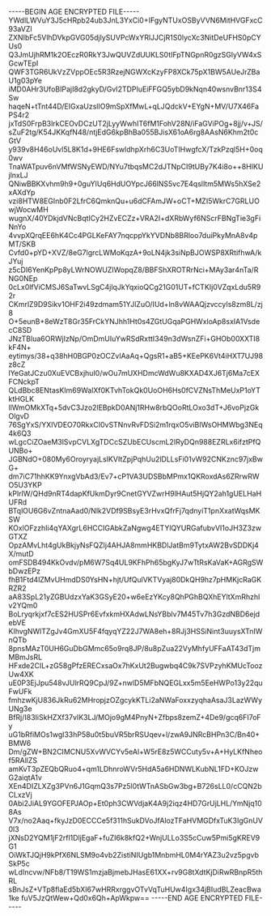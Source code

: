 -----BEGIN AGE ENCRYPTED FILE-----
YWdlLWVuY3J5cHRpb24ub3JnL3YxCi0+IFgyNTUxOSByVVN6MitHVGFxcC93aVZl
ZXNIbFc5VlhDVkpGVG05djlySUVPcWxYRlJJCjR1S0lycXc3NitDeUFHS0pCYUs0
Q3JmUjhRM1k2OEczR0RkY3JwQUVZdUUKLS0tIFpTNGpnR0gzSGlyVW4xSGcwTEpI
QWF3TGR6UkVzZVppOEc5R3RzejNGWXcKzyFP8XCk75pX1BW5AUeJrZBaU1g03pYe
iMD0AHr3UfoBIPajI8d2gkyD/GvI2TDPIuEiFFGQ5ybD9kNqn40wsnvBnr13S4Sw
haqeN+tTnt44D/EIGxaUzslIO9mSpXfMwL+qLJQdckV+EYgN+MV/U7X46FaPS4r2
jxTdS0FrpB3lrkCEOvDCzUT2jLyyWwhIT6fM1FohV28N/iFaGViPOg+8jj/v+JS/
sZuF2tg/K54JKKqfN48/ntjEdG6kpBhBa055BJisX61oA6rg8AAsN6Khm2t0cGtV
y939v8H46oUvl5L8K1d+9HE6FswldhpXrh6C3UoTIHwgfcX/TzkPzql5H+0oq0wv
TnaWATpuv6nVMfWSNyEWD/NYu7tbqsMC2dJTNpCI9tUBy7K4i8o++8HIKUjlnxLJ
QNiwBBKXvhm9h9+0guYIUq6HdUOYpcJ66lNS5vc7E4qslItm5MWs5hXSe2xAXdYp
vzi8HTW8EGInb0F2LfrC6QmknQu+u6dCFAmJW+oCT+MZI5WkrC7GRLUOwjWocwMH
wugnX/40YDkjdVNcBqtICy2HZvECZz+VRA2I+dXRbWyf6NScrFBNgTie3gFiNnYo
4vvpXQrqEE6hK4Cc4PGLKeFAY7nqcppYkYVDNb8BRloo7duiPkyMnA8v4pMT/SKB
Cvfd0+pYD+XVZ/8eG7lgrcLWMoKqzA+9oLN4jk3siNpBJOWSP8XRtifhwA/kJYuj
z5cDI6YenKpPp8yLWrNOWUZIWopqZ8/BBFShXROTRrNci+MAy3ar4nTa/RNG0NEp
0cLx0lfViCMSJ6SaTwvLSgC4jlqJkYqxioQCg21G01UT+fCTKIj0VZqxLdu5R92r
CKmrlZ9D9Sikv1OHF2i49zdmam51YJlZuO/IUd+ln8vWAAQjzvccyIs8zm8L/zj8
O+5eunB+8eWzT8Gr35FrCkYNJhh1Ht0s4ZGtUGqaPGHWxloAp8sxIA1VsdecC8SD
JNzTBlua6ORWjIzNp/OmDmUIuYwRSdRxttI349n3dWsnZFi+GHOb00XXTI8kF4N+
eytimys/38+q38hH0BGP0zOCZvlAaAq+QgsR1+aB5+KEePK6Vt4iHXT7UJ98z8cZ
lYeGatJCzu0XuEVCBxjhuI0/wOu7mUXHDmcWdWu8KXAD4XJ6Tj6Ma7cEXFCNckpT
QLdBbc8ENtasKIm69WalXf0KTvhTokQk0UoOH6Hs0fCVZNsThMeUxP1oYTktHGLK
llWmOMkXTq+5dvC3Jzo2lEBpkD0ANj1RHw8rbQOoRtLOxo3dT+J6voPjzGkOlgvD
76SgYxS/YXIVDEO70RkxCI0vSTNnvRvFDSi2m1rqxO5viBIWsOHMWbg3NEq4k6Q3
wLgcCiZOaeM3lSvpCVLXgTDCcSZUbECUscmL2IRyDQn988EZRLx6ifztPfQUNBo+
JGBNdO+080My6OroyryajLsIKVItZpjPqhUu2lDLLsFi01vW92CNKznc97jxBwG+
dm7iC71hhKK9YnxgVbAd3/Ev7+cP1VA3UDSBbMPmx1QKRoxdAs6ZRrwRWO5U3YKP
kPlrIW/QHd9nRT4dapKfUkmDyr9CnetGYVZwrH9lHAut5HjQY2ah1gUELHaHUFRd
BTqlOU6G6vZntnaAad0/Nlk2VDf9SBsyE3rHvxQfrFj7qdnyiT1pnXxatWqsMKSW
KOxlOFzzhIi4qYAXgrL6HCCIGAbkZaNgwg4ETYlQYURGafubvVI1oJH3Z3zwGTXZ
OpzAMvLht4gUkBkjyNsFQZIj4AHJA8mmHKBDlJatBm9TytxAW2BvSDDKj4X/mutD
omFSDB494KkOvdv/pM6W7Sq4UL9KFhPh65bgKyJ7wTtRsKaVaK+AGRgSWbDwzEPz
fhB1Ftd4lZMvUHmdDS0YsHN+hjt/UfQulVKTVyaj80DkQH9hz7pHMKjcRaGKRZR2
aA83SpL21yZGBUdzxYaK3GSyE20+w6eEzYKcy8QhPGhBQXhEYltXmRhzhlv2YQm0
BoLryqrkjxf7cES2HUSPr6EvfxkmHXAdwLNsYBblv7M45Tv7h3GzdNBD6ejdebVE
KIhvgNWlTZgJv4GmXU5F4fqyqYZ22J7WA8eh+8RJj3HSSiNint3uuysXTnIWnQTb
8pnsMAzT0UH6GuDbGMmc65o9rq8JP/8u8pZua22VyMhfyUFFaAT43dTjmMBmJsRL
HFxde2CIL+zG58gPfzERECxsaOx7hKxUt2Bugwbq4C9k7SVPzyhKMUcToozUw4XK
uE0P3EjJpu548vJUlrRQ9CpJ/9Z+nwlD5MFbNQEGLxx5m5EeHWPo13y22quFwUFk
fmhzwKjU836JkRu62MHropjzOZgcykKTLi2aNWaFoxxzyqhaAsaJ3LazWWyUNg3e
BfRj/I83IiSkHZXf37vIK3LJ/MOjo9gM4PnyN+Zfbps8zemZ+4De9/gcq6FI7oFy
uG1bRfiMOs1wgl33hP58u0t5buVR5brRSUqev+l/zwA9JNRcBHPn3C/Bn40+BMW6
Dm/gZW+BN2CIMCNU5XvWVCYv5eAl+W5rE8z5WCCuty5v+A+HyLKfNheof5RAllZS
amKvT3pZEQbQRuo4+qm1LDhnroWVr5HdA5a6HDNWLKubNL1FD+KOJzwG2aiqtA1v
XEn4DIZLXZg3PVn6J1GqmQ3s7Pz5l0tWTnASbGw3bg+B726sLL0/cCQN2bCLxzVj
0Abi2JiAL9YGOFEPJAOp+Et0ph3CWVdjaK4A9j2iqz4HD7GrUjLHL/YmNjq108As
V7x/no2Aaq+fkyJzD0ECCCe5f311hSukDVoJfAlozTFaHVMGDfxTuK3IgGnUV0l3
jXNsD2YQM1jF2rfl1DljEgaF+fuZI6k8kfQ2+WnjULLo3S5cCuw5Pmi5gKREV9G1
OiWkTJQjH9kPfX6NLSM9o4vb2ZistiNIUgb1MnbmHL0M4rYAZ3u2vz5pgvbSkP5c
wLdIncvw/NFb8/T19WS1mzjaBjmebJHasE61XX+rv9G8tXdtKjDiRwRBnpR5thRL
sBnJsZ+VTp8flaEd5bXI67wHRRxrggvOTvVqTuHUw4Igx34jBIudBLZeacBwa1ke
fuV5JzQtWew+Qd0x6Qh+ApWkpw==
-----END AGE ENCRYPTED FILE-----
